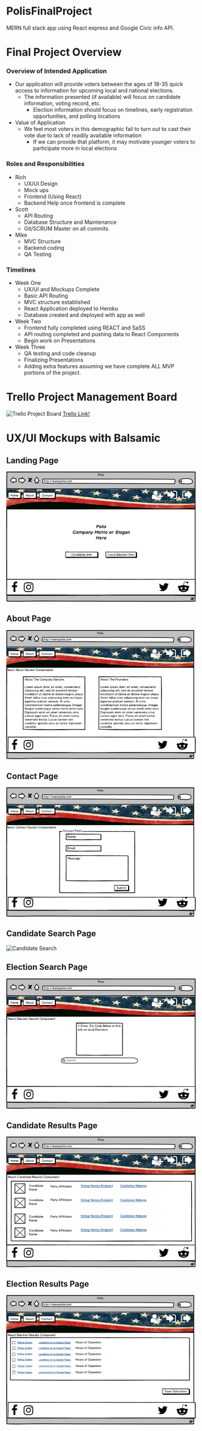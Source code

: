 # PolisFinalProject
MERN full stack app using React express and Google Civic info API.

# Final Project Overview
### Overview of Intended Application
* Our application will provide voters between the ages of 18-35 quick access to information for upcoming local and national elections.
    * The information presented (if available) will focus on candidate information, voting record, etc.
        * Election information should focus on timelines, early registration opportunities, and polling locations
* Value of Application
    * We feel most voters in this demographic fail to turn out to cast their vote due to lack of readily available information
        * If we can provide that platform, it may motivate younger voters to participate more in local elections
### Roles and Responsibilities
* Rich
    * UX/UI Design
    * Mock ups
    * Frontend (Using React)
    * Backend Help once frontend is complete
* Scott
    * API Routing
    * Database Structure and Maintenance
    * Git/SCRUM Master on all commits
* Mike
    * MVC Structure
    * Backend coding
    * QA Testing
### Timelines
* Week One
    * UX/UI and Mockups Complete
    * Basic API Routing 
    * MVC structure established
    * React Application deployed to Heroku
    * Database created and deployed with app as well
* Week Two
    * Frontend fully completed using REACT and SaSS
    * API routing completed and pushing data to React Components
    * Begin work on Presentations
* Week Three
    * QA testing and code cleanup
    * Finalizing Presentations
    * Adding extra features assuming we have complete ALL MVP portions of the project.

# Trello Project Management Board

![Trello Project Board](templates/images/trello-screenshot)
[Trello Link!](https://trello.com/b/1fDKIS8D/polis-project)

# UX/UI Mockups with Balsamic

## Landing Page
![Landing Page](templates/images/polis-landing-page.png)

## About Page
![About Page](templates/images/company-about-page.png)

## Contact Page
![Contact Page](templates/images/company-contact-page.png)

## Candidate Search Page
![Candidate Search](templates/images/polis-candidate-search-page.png)

## Election Search Page
![Election Search](templates/images/election-search-page.png)

## Candidate Results Page
![Candidate Results](templates/images/candidate-results-page.png)

## Election Results Page
![Election Results](templates/images/election-results-page.png)







